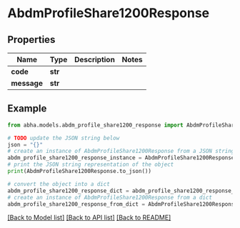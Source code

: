 # AbdmProfileShare1200Response


## Properties

Name | Type | Description | Notes
------------ | ------------- | ------------- | -------------
**code** | **str** |  | 
**message** | **str** |  | 

## Example

```python
from abha.models.abdm_profile_share1200_response import AbdmProfileShare1200Response

# TODO update the JSON string below
json = "{}"
# create an instance of AbdmProfileShare1200Response from a JSON string
abdm_profile_share1200_response_instance = AbdmProfileShare1200Response.from_json(json)
# print the JSON string representation of the object
print(AbdmProfileShare1200Response.to_json())

# convert the object into a dict
abdm_profile_share1200_response_dict = abdm_profile_share1200_response_instance.to_dict()
# create an instance of AbdmProfileShare1200Response from a dict
abdm_profile_share1200_response_from_dict = AbdmProfileShare1200Response.from_dict(abdm_profile_share1200_response_dict)
```
[[Back to Model list]](../README.md#documentation-for-models) [[Back to API list]](../README.md#documentation-for-api-endpoints) [[Back to README]](../README.md)


